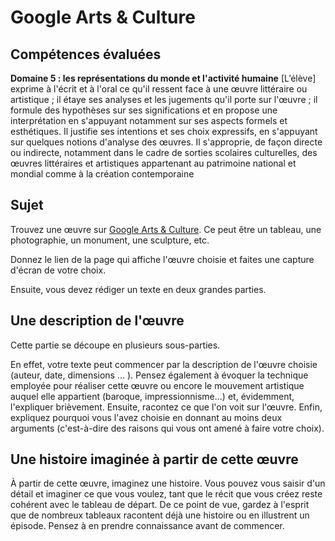 # Google Arts & Culture
## Compétences évaluées
**Domaine 5 : les représentations du monde et l'activité humaine**
[L’élève] exprime à l'écrit et à l'oral ce qu'il ressent face à une œuvre littéraire ou artistique ; il étaye ses analyses et les jugements qu'il porte sur l'œuvre ; il formule des hypothèses sur ses significations et en propose une interprétation en s'appuyant notamment sur ses aspects formels et esthétiques. Il justifie ses intentions et ses choix expressifs, en s'appuyant sur quelques notions d'analyse des œuvres. Il s'approprie, de façon directe ou indirecte, notamment dans le cadre de sorties scolaires culturelles, des œuvres littéraires et artistiques appartenant au patrimoine national et mondial comme à la création contemporaine

## Sujet
Trouvez une œuvre sur [Google Arts & Culture](https://www.google.com/culturalinstitute/beta/?hl=fr). Ce peut être un tableau, une photographie, un monument, une sculpture, etc.

Donnez le lien de la page qui affiche l'œuvre choisie et faites une capture d'écran de votre choix.

Ensuite, vous devez rédiger un texte en deux grandes parties.

## Une description de l'œuvre
Cette partie se découpe en plusieurs sous-parties.

En effet, votre texte peut commencer par la description de l'œuvre choisie (auteur, date, dimensions ... ). Pensez également à évoquer la technique employée pour réaliser cette œuvre ou encore le mouvement artistique auquel elle appartient (baroque, impressionnisme...) et, évidemment, l'expliquer brièvement. 
Ensuite, racontez ce que l'on voit sur l'œuvre. Enfin, expliquez pourquoi vous l'avez choisie en donnant au moins deux arguments (c'est-à-dire des raisons qui vous ont amené à faire votre choix).


## Une histoire imaginée à partir de cette œuvre
À partir de cette œuvre, imaginez une histoire. Vous pouvez vous saisir d'un détail et imaginer ce que vous voulez, tant que le récit que vous créez reste cohérent avec le tableau de départ. De ce point de vue, gardez à l'esprit que de nombreux tableaux racontent déjà une histoire ou en illustrent un épisode. Pensez à en prendre connaissance avant de commencer.